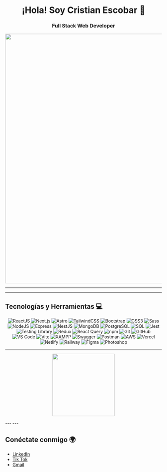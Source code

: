 <h1 align="center">¡Hola!  Soy Cristian Escobar 👋</h1>
<h3 align="center">Full Stack Web Developer</h3>

<p align="center">
  
</p>


<p align="center">
  <img src="https://github-production-user-asset-6210df.s3.amazonaws.com/162354998/441792364-f304811b-ab93-4baa-8e1a-619d03ecbd74.jpg?X-Amz-Algorithm=AWS4-HMAC-SHA256&X-Amz-Credential=AKIAVCODYLSA53PQK4ZA%2F20250508%2Fus-east-1%2Fs3%2Faws4_request&X-Amz-Date=20250508T160917Z&X-Amz-Expires=300&X-Amz-Signature=e2fb31870a2ef5fc6faed62a39e4e19325b997204713933d9300ef289b35f729&X-Amz-SignedHeaders=host" width="800"/>
</p>


---

---

## Tecnologías y Herramientas 💻

<p align="center">
  <!-- Frontend -->
  <img src="https://img.shields.io/badge/-ReactJS-%2361DAFB?style=for-the-badge&logo=react&logoColor=black" alt="ReactJS"/>
  <img src="https://img.shields.io/badge/-Next.js-%23000000?style=for-the-badge&logo=next.js&logoColor=white" alt="Next.js"/>
  <img src="https://img.shields.io/badge/-Astro-%23FF5D01?style=for-the-badge&logo=astro&logoColor=white" alt="Astro"/>
  <img src="https://img.shields.io/badge/-TailwindCSS-%2338B2AC?style=for-the-badge&logo=tailwindcss&logoColor=white" alt="TailwindCSS"/>
  <img src="https://img.shields.io/badge/-Bootstrap-%23563D7C?style=for-the-badge&logo=bootstrap&logoColor=white" alt="Bootstrap"/>
  <img src="https://img.shields.io/badge/-CSS3-%231572B6?style=for-the-badge&logo=css3&logoColor=white" alt="CSS3"/>
  <img src="https://img.shields.io/badge/-Sass-%23CC6699?style=for-the-badge&logo=sass&logoColor=white" alt="Sass"/>

  <!-- Backend -->
  <img src="https://img.shields.io/badge/-NodeJS-%23339933?style=for-the-badge&logo=node.js&logoColor=white" alt="NodeJS"/>
  <img src="https://img.shields.io/badge/-Express-%23000000?style=for-the-badge&logo=express&logoColor=white" alt="Express"/>
  <img src="https://img.shields.io/badge/-NestJS-%23E0234E?style=for-the-badge&logo=nestjs&logoColor=white" alt="NestJS"/>

  <!-- Bases de Datos -->
  <img src="https://img.shields.io/badge/-MongoDB-%2347A248?style=for-the-badge&logo=mongodb&logoColor=white" alt="MongoDB"/>
  <img src="https://img.shields.io/badge/-PostgreSQL-%23336791?style=for-the-badge&logo=postgresql&logoColor=white" alt="PostgreSQL"/>
  <img src="https://img.shields.io/badge/-SQL-%234169E1?style=for-the-badge&logo=postgresql&logoColor=white" alt="SQL"/>

  <!-- Testing -->
  <img src="https://img.shields.io/badge/-Jest-%23C21325?style=for-the-badge&logo=jest&logoColor=white" alt="Jest"/>
  <img src="https://img.shields.io/badge/-TestingLibrary-%23E33332?style=for-the-badge&logo=testing-library&logoColor=white" alt="Testing Library"/>

  <!-- State Management & Data -->
  <img src="https://img.shields.io/badge/-Redux-%23764ABC?style=for-the-badge&logo=redux&logoColor=white" alt="Redux"/>
  <img src="https://img.shields.io/badge/-ReactQuery-%23FF4154?style=for-the-badge&logo=react-query&logoColor=white" alt="React Query"/>

  <!-- Dev Tools -->
  <img src="https://img.shields.io/badge/-NPM-%23CB3837?style=for-the-badge&logo=npm&logoColor=white" alt="npm"/>
  <img src="https://img.shields.io/badge/-Git-%23F05032?style=for-the-badge&logo=git&logoColor=white" alt="Git"/>
  <img src="https://img.shields.io/badge/-GitHub-%23121011?style=for-the-badge&logo=github&logoColor=white" alt="GitHub"/>
  <img src="https://img.shields.io/badge/-VS%20Code-%23007ACC?style=for-the-badge&logo=visual-studio-code&logoColor=white" alt="VS Code"/>
  <img src="https://img.shields.io/badge/-Vite-%23646CFF?style=for-the-badge&logo=vite&logoColor=white" alt="Vite"/>
  <img src="https://img.shields.io/badge/-XAMPP-%23FB7A24?style=for-the-badge&logo=xampp&logoColor=white" alt="XAMPP"/>
  <img src="https://img.shields.io/badge/-Swagger-%2385EA2D?style=for-the-badge&logo=swagger&logoColor=black" alt="Swagger"/>
  <img src="https://img.shields.io/badge/-Postman-%23FF6C37?style=for-the-badge&logo=postman&logoColor=white" alt="Postman"/>

  <!-- Cloud & Deploy -->
  <img src="https://img.shields.io/badge/-AWS-%23232F3E?style=for-the-badge&logo=amazon-aws&logoColor=white" alt="AWS"/>
  <img src="https://img.shields.io/badge/-Vercel-%23000000?style=for-the-badge&logo=vercel&logoColor=white" alt="Vercel"/>
  <img src="https://img.shields.io/badge/-Netlify-%23000000?style=for-the-badge&logo=netlify&logoColor=white" alt="Netlify"/>
  <img src="https://img.shields.io/badge/-Railway-%2300A86B?style=for-the-badge&logo=railway&logoColor=white" alt="Railway"/>

  <!-- Diseño -->
  <img src="https://img.shields.io/badge/-Figma-%23000000?style=for-the-badge&logo=figma&logoColor=white" alt="Figma"/>
  <img src="https://img.shields.io/badge/-Photoshop-%23007ACC?style=for-the-badge&logo=adobe-photoshop&logoColor=white" alt="Photoshop"/>
</p>


---
<p align="center">
<img src="https://media.tenor.com/Kjucnm6ZrI0AAAAM/later-later-dude.gif" width="200"/>
</p>
---
---

## Conéctate conmigo 🌍

- [LinkedIn](https://www.linkedin.com/in/crisescobaro/)
- [Tik Tok](https://www.tiktok.com/@escobar___dev?_t=ZS-8w90J3g7XFQ&_r=1)
- [Gmail](mailto:cristianfelipeescobar673@gmail.com)



